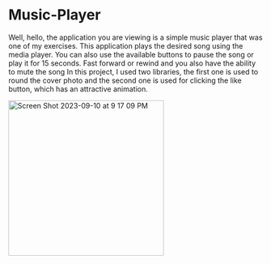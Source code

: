 # Music-Player
Well, hello, the application you are viewing is a simple music player that was one of my exercises. This application plays the desired song using the media player. You can also use the available buttons to pause the song or play it for 15 seconds. Fast forward or rewind and you also have the ability to mute the song
In this project, I used two libraries, the first one is used to round the cover photo and the second one is used for clicking the like button, which has an attractive animation.

<img width="307" alt="Screen Shot 2023-09-10 at 9 17 09 PM" src="https://github.com/ElliotMigh/Music-Player/assets/87560931/1e433c13-d2bc-44f0-8b4d-8108d6aa8744.png">
